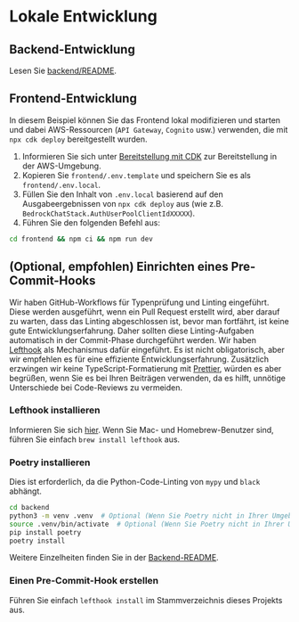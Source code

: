 # Lokale Entwicklung

## Backend-Entwicklung

Lesen Sie [backend/README](../backend/README_de-DE.md).

## Frontend-Entwicklung

In diesem Beispiel können Sie das Frontend lokal modifizieren und starten und dabei AWS-Ressourcen (`API Gateway`, `Cognito` usw.) verwenden, die mit `npx cdk deploy` bereitgestellt wurden.

1. Informieren Sie sich unter [Bereitstellung mit CDK](../README.md#deploy-using-cdk) zur Bereitstellung in der AWS-Umgebung.
2. Kopieren Sie `frontend/.env.template` und speichern Sie es als `frontend/.env.local`.
3. Füllen Sie den Inhalt von `.env.local` basierend auf den Ausgabeergebnissen von `npx cdk deploy` aus (wie z.B. `BedrockChatStack.AuthUserPoolClientIdXXXXX`).
4. Führen Sie den folgenden Befehl aus:

```zsh
cd frontend && npm ci && npm run dev
```

## (Optional, empfohlen) Einrichten eines Pre-Commit-Hooks

Wir haben GitHub-Workflows für Typenprüfung und Linting eingeführt. Diese werden ausgeführt, wenn ein Pull Request erstellt wird, aber darauf zu warten, dass das Linting abgeschlossen ist, bevor man fortfährt, ist keine gute Entwicklungserfahrung. Daher sollten diese Linting-Aufgaben automatisch in der Commit-Phase durchgeführt werden. Wir haben [Lefthook](https://github.com/evilmartians/lefthook?tab=readme-ov-file#install) als Mechanismus dafür eingeführt. Es ist nicht obligatorisch, aber wir empfehlen es für eine effiziente Entwicklungserfahrung. Zusätzlich erzwingen wir keine TypeScript-Formatierung mit [Prettier](https://prettier.io/), würden es aber begrüßen, wenn Sie es bei Ihren Beiträgen verwenden, da es hilft, unnötige Unterschiede bei Code-Reviews zu vermeiden.

### Lefthook installieren

Informieren Sie sich [hier](https://github.com/evilmartians/lefthook#install). Wenn Sie Mac- und Homebrew-Benutzer sind, führen Sie einfach `brew install lefthook` aus.

### Poetry installieren

Dies ist erforderlich, da die Python-Code-Linting von `mypy` und `black` abhängt.

```sh
cd backend
python3 -m venv .venv  # Optional (Wenn Sie Poetry nicht in Ihrer Umgebung installieren möchten)
source .venv/bin/activate  # Optional (Wenn Sie Poetry nicht in Ihrer Umgebung installieren möchten)
pip install poetry
poetry install
```

Weitere Einzelheiten finden Sie in der [Backend-README](../backend/README_de-DE.md).

### Einen Pre-Commit-Hook erstellen

Führen Sie einfach `lefthook install` im Stammverzeichnis dieses Projekts aus.